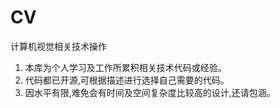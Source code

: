 # CV
计算机视觉相关技术操作
1. 本库为个人学习及工作所累积相关技术代码或经验。
2. 代码都已开源,可根据描述进行选择自己需要的代码。
3. 因水平有限,难免会有时间及空间复杂度比较高的设计,还请包涵。

